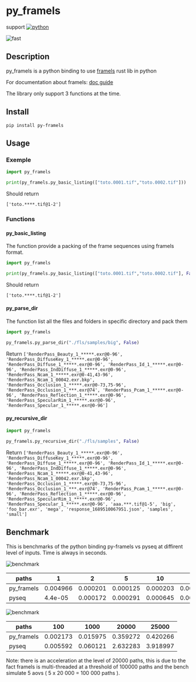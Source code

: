 # py_framels

support [![python](https://img.shields.io/badge/Python-3.8,3.9,3.10,3.11,3.12-3776AB.svg?style=flat&logo=python&logoColor=white)](https://www.python.org)

![fast](images/t7ns9qtb5gh81.jpg)

## Description

py_framels is a python binding to use [framels](https://github.com/doubleailes/fls) rust lib in python

For documentation about framels: [doc guide](https://doubleailes.github.io/fls/)

The library only support 3 functions at the time.

## Install

`pip install py-framels`

## Usage

### Exemple

```python
import py_framels

print(py_framels.py_basic_listing(["toto.0001.tif","toto.0002.tif"]))
```

Should return

`['toto.****.tif@1-2']`

### Functions

#### py_basic_listing

The function provide a packing of the frame sequences using framels format.

```python
import py_framels

print(py_framels.py_basic_listing(["toto.0001.tif","toto.0002.tif"], False))
```

Should return

`['toto.****.tif@1-2']`

#### py_parse_dir

The function list all the files and folders in specific directory and pack them

```python
import py_framels

py_framels.py_parse_dir("./fls/samples/big", False)
```

Return `['RenderPass_Beauty_1_*****.exr@0-96', 'RenderPass_DiffuseKey_1_*****.exr@0-96', 'RenderPass_Diffuse_1_*****.exr@0-96', 'RenderPass_Id_1_*****.exr@0-96', 'RenderPass_IndDiffuse_1_*****.exr@0-96', 'RenderPass_Ncam_1_*****.exr@0-41,43-96', 'RenderPass_Ncam_1_00042.exr.bkp', 'RenderPass_Occlusion_1_*****.exr@0-73,75-96', 'RenderPass_Occlusion_1_***.exr@74', 'RenderPass_Pcam_1_*****.exr@0-96', 'RenderPass_Reflection_1_*****.exr@0-96', 'RenderPass_SpecularRim_1_*****.exr@0-96', 'RenderPass_Specular_1_*****.exr@0-96']`

#### py_recursive_dir

```python
import py_framels

py_framels.py_recursive_dir("./fls/samples", False)

```

Return `['RenderPass_Beauty_1_*****.exr@0-96', 'RenderPass_DiffuseKey_1_*****.exr@0-96', 'RenderPass_Diffuse_1_*****.exr@0-96', 'RenderPass_Id_1_*****.exr@0-96', 'RenderPass_IndDiffuse_1_*****.exr@0-96', 'RenderPass_Ncam_1_*****.exr@0-41,43-96', 'RenderPass_Ncam_1_00042.exr.bkp', 'RenderPass_Occlusion_1_*****.exr@0-73,75-96', 'RenderPass_Occlusion_1_***.exr@74', 'RenderPass_Pcam_1_*****.exr@0-96', 'RenderPass_Reflection_1_*****.exr@0-96', 'RenderPass_SpecularRim_1_*****.exr@0-96', 'RenderPass_Specular_1_*****.exr@0-96', 'aaa.***.tif@1-5', 'big', 'foo_bar.exr', 'mega', 'response_1689510067951.json', 'samples', 'small']`

## Benchmark

This is benchmarks of the python binding py-framels vs pyseq at diffirent level of inputs.
Time is always in seconds.

![benchmark](benchmark/bench_100.png)

|   paths    |      1 |      2 |      5 |      10|      50|        |
|------------|--------|--------|--------|--------|--------|--------|
| py_framels |0.004966|0.000201|0.000125|0.000203|0.000999|0.001802|
|    pyseq   |4.4e-05 |0.000172|0.000291|0.000645|0.002817|0.005725|

![benchmark](benchmark/bench_25000.png)

|   paths    |   100  |   1000 |20000   |  25000 |
|------------|--------|--------|--------|--------|
| py_framels |0.002173|0.015975|0.359272|0.420266|
|    pyseq   |0.005592|0.060121|2.632283|3.918997|

Note: there is an acceleration at the level of 20000 paths, this is due to the fact
framels is multi-threaded at a threshold of 100000 paths and the bench simulate
5 aovs ( 5 x 20 000 = 100 000 paths ).
